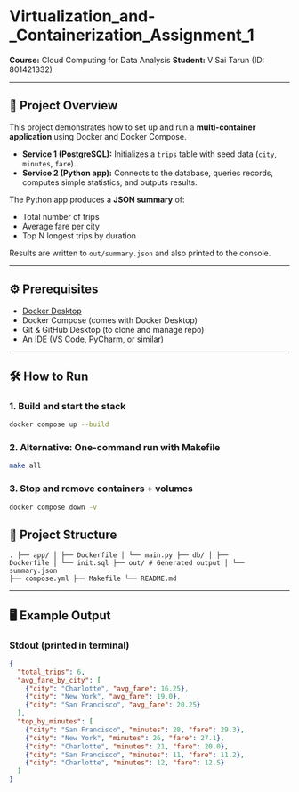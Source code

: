 # Virtualization_and-_Containerization_Assignment_1

 
**Course:** Cloud Computing for Data Analysis 
**Student:** V Sai Tarun (ID: 801421332)  

---

## 📌 Project Overview  
This project demonstrates how to set up and run a **multi-container application** using Docker and Docker Compose.  

- **Service 1 (PostgreSQL):** Initializes a `trips` table with seed data (`city`, `minutes`, `fare`).  
- **Service 2 (Python app):** Connects to the database, queries records, computes simple statistics, and outputs results.  

The Python app produces a **JSON summary** of:  
- Total number of trips  
- Average fare per city  
- Top N longest trips by duration  

Results are written to `out/summary.json` and also printed to the console.  

---

## ⚙️ Prerequisites  
- [Docker Desktop](https://www.docker.com/products/docker-desktop/)  
- Docker Compose (comes with Docker Desktop)  
- Git & GitHub Desktop (to clone and manage repo)  
- An IDE (VS Code, PyCharm, or similar)  

---

## 🛠️ How to Run  

### 1. Build and start the stack
```bash
docker compose up --build
```

### 2. Alternative: One-command run with Makefile
```bash
make all
```

### 3. Stop and remove containers + volumes

```bash
docker compose down -v
```

## 📂 Project Structure
<code>.
├── app/
│ ├── Dockerfile
│ └── main.py
├── db/
│ ├── Dockerfile
│ └── init.sql
├── out/ # Generated output
│ └── summary.json
├── compose.yml
├── Makefile
└── README.md</code>


---

## 🖥️ Example Output  

### Stdout (printed in terminal)
```json
{
  "total_trips": 6,
  "avg_fare_by_city": [
    {"city": "Charlotte", "avg_fare": 16.25},
    {"city": "New York", "avg_fare": 19.0},
    {"city": "San Francisco", "avg_fare": 20.25}
  ],
  "top_by_minutes": [
    {"city": "San Francisco", "minutes": 28, "fare": 29.3},
    {"city": "New York", "minutes": 26, "fare": 27.1},
    {"city": "Charlotte", "minutes": 21, "fare": 20.0},
    {"city": "San Francisco", "minutes": 11, "fare": 11.2},
    {"city": "Charlotte", "minutes": 12, "fare": 12.5}
  ]
}
```

